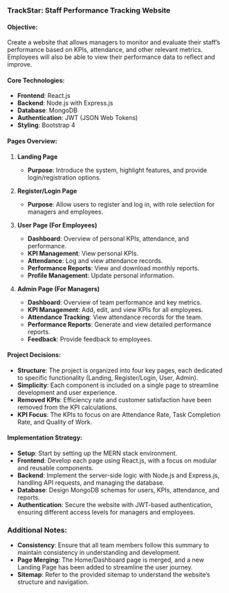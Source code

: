 
### TrackStar: Staff Performance Tracking Website

#### Objective:
Create a website that allows managers to monitor and evaluate their staff’s performance based on KPIs, attendance, and other relevant metrics. Employees will also be able to view their performance data to reflect and improve.

#### Core Technologies:
- **Frontend**: React.js
- **Backend**: Node.js with Express.js
- **Database**: MongoDB
- **Authentication**: JWT (JSON Web Tokens)
- **Styling**: Bootstrap 4

#### Pages Overview:
1. **Landing Page**
   - **Purpose**: Introduce the system, highlight features, and provide login/registration options.

2. **Register/Login Page**
   - **Purpose**: Allow users to register and log in, with role selection for managers and employees.

3. **User Page (For Employees)**
   - **Dashboard**: Overview of personal KPIs, attendance, and performance.
   - **KPI Management**: View personal KPIs.
   - **Attendance**: Log and view attendance records.
   - **Performance Reports**: View and download monthly reports.
   - **Profile Management**: Update personal information.

4. **Admin Page (For Managers)**
   - **Dashboard**: Overview of team performance and key metrics.
   - **KPI Management**: Add, edit, and view KPIs for all employees.
   - **Attendance Tracking**: View attendance records for the team.
   - **Performance Reports**: Generate and view detailed performance reports.
   - **Feedback**: Provide feedback to employees.

#### Project Decisions:
- **Structure**: The project is organized into four key pages, each dedicated to specific functionality (Landing, Register/Login, User, Admin).
- **Simplicity**: Each component is included on a single page to streamline development and user experience.
- **Removed KPIs**: Efficiency rate and customer satisfaction have been removed from the KPI calculations.
- **KPI Focus**: The KPIs to focus on are Attendance Rate, Task Completion Rate, and Quality of Work.

#### Implementation Strategy:
- **Setup**: Start by setting up the MERN stack environment.
- **Frontend**: Develop each page using React.js, with a focus on modular and reusable components.
- **Backend**: Implement the server-side logic with Node.js and Express.js, handling API requests, and managing the database.
- **Database**: Design MongoDB schemas for users, KPIs, attendance, and reports.
- **Authentication**: Secure the website with JWT-based authentication, ensuring different access levels for managers and employees.

### Additional Notes:
- **Consistency**: Ensure that all team members follow this summary to maintain consistency in understanding and development.
- **Page Merging**: The Home/Dashboard page is merged, and a new Landing Page has been added to streamline the user journey.
- **Sitemap**: Refer to the provided sitemap to understand the website’s structure and navigation.
